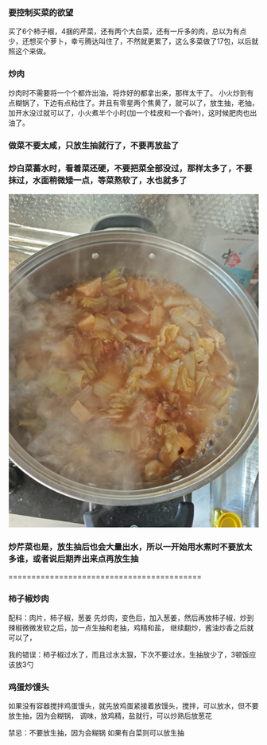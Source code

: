 
### 要控制买菜的欲望
买了6个柿子椒，4捆的芹菜，还有两个大白菜，还有一斤多的肉，总以为有点少，还想买个萝卜，幸亏腾达叫住了，不然就更累了，这么多菜做了17包，以后就照这个来做。

### 炒肉
炒肉时不需要将一个个都炸出油，将炸好的都拿出来，那样太干了。
小火炒到有点糊锅了，下边有点粘住了。并且有零星两个焦黄了，就可以了，放生抽，老抽，加开水没过就可以了，小火煮半个小时(加一个桂皮和一个香叶)，这时候肥肉也出油了。

### 做菜不要太咸，只放生抽就行了，不要再放盐了

### 炒白菜蓄水时，看着菜还硬，不要把菜全部没过，那样太多了，不要抹过，水面稍微矮一点，等菜熬软了，水也就多了
![alt text](assets/image.png)

### 炒芹菜也是，放生抽后也会大量出水，所以一开始用水煮时不要放太多谁，或者说后期弄出来点再放生抽

==========================================
### 柿子椒炒肉
配料：肉片，柿子椒，葱姜
先炒肉，变色后，加入葱姜，然后再放柿子椒，炒到辣椒微微发软之后，加一点生抽和老抽，鸡精和盐，
继续翻炒，酱油炒香之后就可以了，

我的错误：柿子椒过水了，而且过水太狠，下次不要过水，生抽放少了，3顿饭应该放3勺

### 鸡蛋炒馒头
如果没有容器搅拌鸡蛋馒头，就先放鸡蛋紧接着放馒头，搅拌，可以放水，但不要放生抽，因为会糊锅，
调味，放鸡精，盐就行，可以炒熟后放葱花

禁忌：不要放生抽，因为会糊锅
如果有白菜则可以放生抽